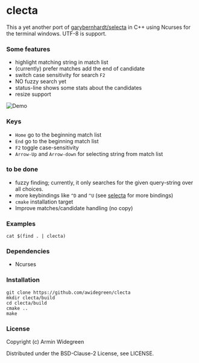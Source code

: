 # clecta

This a yet another port of [garybernhardt/selecta](https://github.com/garybernhardt/selecta) in C++ using Ncurses for the 
terminal windows. UTF-8 is support.

### Some features
* highlight matching string in match list
* (currently) prefer matches add the end of candidate 
* switch case sensitivity for search `F2`
* NO fuzzy search yet 
* status-line shows some stats about the candidates
* resize support

![Demo](https://raw.github.com/awidegreen/clecta/master/demo.gif)

### Keys
* `Home` go to the beginning match list
* `End` go to the beginning match list
* `F2` toggle case-sensitivity
* `Arrow-Up` and `Arrow-down` for selecting string from match list 

### to be done 
* fuzzy finding; currently, it only searches for the given query-string over all choices.
* more keybindings like `^D` and `^U` (see [selecta](https://github.com/garybernhardt/selecta) for more bindings)
* `cmake` installation target
* Improve matches/candidate handling (no copy)

### Examples

```
cat $(find . | clecta)
```

### Dependencies
* Ncurses

### Installation
```
git clone https://github.com/awidegreen/clecta 
mkdir clecta/build
cd clecta/build
cmake ..
make
```

### License
Copyright (c) Armin Widegreen

Distributed under the BSD-Clause-2 License, see LICENSE.
